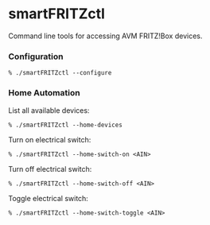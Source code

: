 # smartFRITZctl
Command line tools for accessing AVM FRITZ!Box devices.

### Configuration
    % ./smartFRITZctl --configure

### Home Automation
List all available devices:

    % ./smartFRITZctl --home-devices

Turn on electrical switch:

    % ./smartFRITZctl --home-switch-on <AIN>

Turn off electrical switch:

    % ./smartFRITZctl --home-switch-off <AIN>

Toggle electrical switch:

    % ./smartFRITZctl --home-switch-toggle <AIN>

